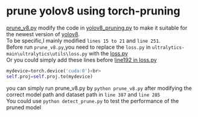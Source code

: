 prune yolov8 using torch-pruning
===
[prune_v8.py](https://github.com/chbw818/yolov8-prune-using-torch-pruning-/blob/main/prune_v8.py) modify the code in [yolov8_pruning.py](https://github.com/VainF/Torch-Pruning/blob/master/examples/yolov8/yolov8_pruning.py) to make it suitable for 
the newest version of [yolov8](https://github.com/ultralytics/ultralytics).<br>
To be specific,I mainly modified `lines 15 to 21` and `line 251`.<br>
Before run `prune_v8.py`,you need to replace the `loss.py` in `ultralytics-main\ultralytics\utils\loss.py` with the [loss.py](https://github.com/chbw818/yolov8-prune-using-torch-pruning-/blob/main/loss.py)<br>
Or you could simply add these lines before [line192 in loss.py](https://github.com/ultralytics/ultralytics/blob/main/ultralytics/utils/loss.py#L192)<br>
```python
mydevice=torch.device('cuda:0')<br>
self.proj=self.proj.to(mydevice)
```
you can simply run prune_v8.py by `python prune_v8.py` after modifying the correct model path and dataset path in `line 387` and `line 285`<br>
You could use `python detect_prune.py` to test the performance of the pruned model
